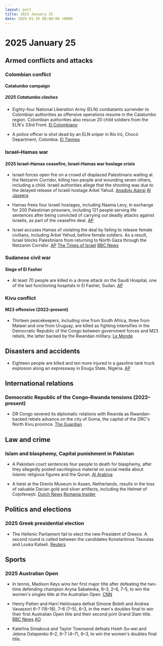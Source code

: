 ```yaml
---
layout: post
title: 2025 January 25
date: 2025-01-25 00:00:00 +0000
---
```


# 2025 January 25

## Armed conflicts and attacks

### Colombian conflict

#### Catatumbo campaign

##### 2025 Catatumbo clashes

- Eighty-four National Liberation Army (ELN) combatants surrender to Colombian authorities as offensive operations resume in the Catatumbo region. Colombian authorities also rescue 20 child soldiers from the ELN's 33rd Front. [El Colombiano](https://www.elcolombiano.com/colombia/primeros-resultados-operaciones-militares-en-el-catatumbo-GE26447188)

- A police officer is shot dead by an ELN sniper in Río Iró, Chocó Department, Colombia. [El Tiempo](https://www.eltiempo.com/colombia/otras-ciudades/choco-muere-patrullero-de-la-policia-que-resulto-herido-durante-ataque-armado-del-eln-en-rio-iro-3420870)

### Israel–Hamas war

#### 2025 Israel–Hamas ceasefire, Israel–Hamas war hostage crisis

- Israeli forces open fire on a crowd of displaced Palestinians waiting at the Netzarim Corridor, killing two people and wounding seven others, including a child. Israeli authorities allege that the shooting was due to the delayed release of Israeli hostage Arbel Yahud. [Anadolu Ajansi](https://www.aa.com.tr/en/middle-east/2-killed-7-injured-by-israeli-army-fire-in-gaza-in-violation-of-ceasefire/3462678) [Al Jazeera](https://www.aljazeera.com/program/newsfeed/2025/1/25/israeli-forces-fire-on-crowds-near-gazas-netzarim-corridor)

- Hamas frees four Israeli hostages, including Naama Levy, in exchange for 200 Palestinian prisoners, including 121 people serving life sentences after being convicted of carrying out deadly attacks against Israelis, as part of the ceasefire deal. [AP](https://apnews.com/article/israel-palestinians-hamas-war-news-ceasefire-hostages-01-25-2025-150674e17bd8b22f2c2c3aa4991cf061)

- Israel accuses Hamas of violating the deal by failing to release female civilians, including Arbel Yehud, before female soldiers. As a result, Israel blocks Palestinians from returning to North Gaza through the Netzarim Corridor. [AP](https://apnews.com/article/israel-palestinians-hamas-war-news-ceasefire-hostages-01-26-2025-d0f9d113ceec2dababe462967ee8d398) [The Times of Israel](https://www.timesofisrael.com/liveblog_entry/israel-wont-let-palestinians-return-to-north-gaza-until-hamas-releases-female-civilian-hostage-arbel-yehud-pms-office-says/) [BBC News](https://www.bbc.com/news/articles/c9qjy4lzqn3o)

### Sudanese civil war

#### Siege of El Fasher

- At least 70 people are killed in a drone attack on the Saudi Hospital, one of the last functioning hospitals in El Fasher, Sudan. [AP](https://apnews.com/article/sudan-war-hospital-attack-fasher-53f41de57ca442ed5dd3a8a1312f4052)

### Kivu conflict

#### M23 offensive (2022–present)

- Thirteen peacekeepers, including nine from South Africa, three from Malawi and one from Uruguay, are killed as fighting intensifies in the Democratic Republic of the Congo between government forces and M23 rebels, the latter backed by the Rwandan military. [Le Monde](https://www.lemonde.fr/en/le-monde-africa/article/2025/01/25/13-peacekeepers-killed-as-fighting-rages-in-eastern-drc_6737423_124.html)

## Disasters and accidents

- Eighteen people are killed and ten more injured in a gasoline tank truck explosion along an expressway in Enugu State, Nigeria. [AP](https://apnews.com/article/nigeria-tanker-explosion-gasoline-f2b546036ef8a0b4b1360333aed972f3)

## International relations

### Democratic Republic of the Congo–Rwanda tensions (2022–present)

- DR Congo severed its diplomatic relations with Rwanda as Rwandan-backed rebels advance on the city of Goma, the capital of the DRC's North Kivu province. [The Guardian](https://www.theguardian.com/global-development/2025/jan/25/rwandan-army-ready-to-invade-drc-and-help-rebels-seize-city)

## Law and crime

### Islam and blasphemy, Capital punishment in Pakistan

- A Pakistani court sentences four people to death for blasphemy, after they allegedly posted sacrilegious material on social media about Islamic religious figures and the Quran. [Al Arabiya](https://english.alarabiya.net/News/world/2025/01/25/pakistan-court-sentences-4-people-to-death-for-blasphemy)

- A heist at the Drents Museum in Assen, Netherlands, results in the loss of valuable Dacian gold and silver artifacts, including the Helmet of Coțofenești. [Dutch News](https://www.dutchnews.nl/2025/01/interpol-drafted-in-to-help-in-dacia-gold-heist-investigation/) [Romania Insider](https://www.romania-insider.com/romanian-dacian-treasure-robbery-dutch-museum-january-2025)

## Politics and elections

### 2025 Greek presidential election

- The Hellenic Parliament fail to elect the new President of Greece. A second round is called between the candidates Konstantinos Tasoulas and Louka Katseli. [Reuters](https://www.reuters.com/world/europe/greek-lawmakers-fail-elect-new-president-first-round-voting-2025-01-25/)

## Sports

### 2025 Australian Open

- In tennis, Madison Keys wins her first major title after defeating the two-time defending champion Aryna Sabalenka, 6–3, 2–6, 7–5, to win the women's singles title at the Australian Open. [CNN](https://edition.cnn.com/2025/01/25/sport/australian-open-womens-final-sabalenka-keys-spt-intl/index.html)

- Henry Patten and Harri Heliövaara defeat Simone Bolelli and Andrea Vavassori 6–7 (16–18), 7–6 (7–5), 6–3, in the men's doubles final to win their first Australian Open title and their second joint Grand Slam title. [BBC News](https://www.bbc.com/sport/tennis/articles/c9vmdkzd9k2o) [AO](https://ausopen.com/articles/news/mens-doubles-heliovaarapatten-win-dramatic-decider)

- Kateřina Siniaková and Taylor Townsend defeats Hsieh Su-wei and Jeļena Ostapenko 6–2, 6–7 (4–7), 6–3, to win the women's doubles final title.